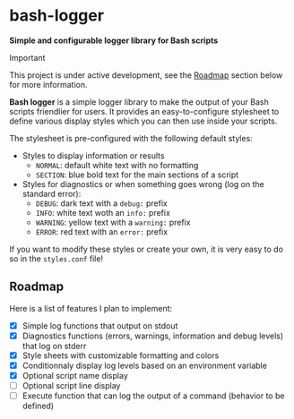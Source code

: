 # bash-logger

**Simple and configurable logger library for Bash scripts**

> [!IMPORTANT]
> This project is under active development, see the [Roadmap](#roadmap) section below for more information.

**Bash logger** is a simple logger library to make the output of your Bash scripts friendlier for users.
It provides an easy-to-configure stylesheet to define various display styles which you can then use inside your scripts.

The stylesheet is pre-configured with the following default styles:

- Styles to display information or results
  - `NORMAL`: default white text with no formatting
  - `SECTION`: blue bold text for the main sections of a script
- Styles for diagnostics or when something goes wrong (log on the standard error):
  - `DEBUG`: dark text with a `debug:` prefix
  - `INFO`: white text woth an `info:` prefix 
  - `WARNING`: yellow text with a `warning:` prefix
  - `ERROR`: red text with an `error:` prefix

If you want to modify these styles or create your own, it is very easy to do so in the `styles.conf` file!

## Roadmap

Here is a list of features I plan to implement:

- [x] Simple log functions that output on stdout
- [x] Diagnostics functions (errors, warnings, information and debug levels) that log on stderr
- [x] Style sheets with customizable formatting and colors
- [x] Conditionnaly display log levels based on an environment variable
- [x] Optional script name display
- [ ] Optional script line display
- [ ] Execute function that can log the output of a command (behavior to be defined)
